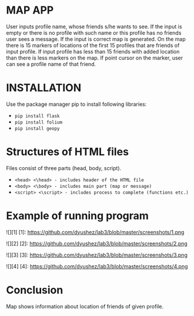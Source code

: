 # MAP APP
User inputs profile name, whose friends s/he wants to see. If the input is empty or there is no profile with such name or this profile has no friends user sees a message. If the input is correct map is generated. On the map there is 15 markers of locations of the first 15 profiles that are friends of input profile. If input profile has less than 15 friends with added location than there is less markers on the map. If point cursor on the marker, user can see a profile name of that friend.

# INSTALLATION
Use the package manager pip to install following libraries:
- `pip install flask`
- `pip install folium`
- `pip install geopy`

# Structures of HTML files
Files consist of three parts (head, body, script).
- `<head> <\head> - includes header of the HTML file`
- `<body> <\body> - includes main part (map or message)`
- `<script> <\script> - includes process to complete (functions etc.)`

# Example of running program
![][1]
[1]:
https://github.com/dyushez/lab3/blob/master/screenshots/1.png

![][2]
[2]: https://github.com/dyushez/lab3/blob/master/screenshots/2.png

![][3]
[3]: https://github.com/dyushez/lab3/blob/master/screenshots/3.png

![][4]
[4]: https://github.com/dyushez/lab3/blob/master/screenshots/4.png

# Conclusion
Map shows information about location of friends of given profile.
